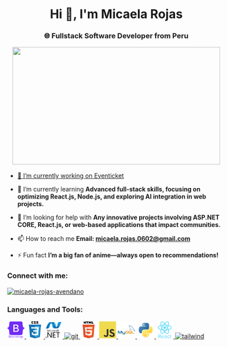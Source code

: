 <h1 align="center">Hi 👋, I'm Micaela Rojas</h1>
<h3 align="center">🌐 Fullstack Software Developer from Peru</h3>

<div align="center">
  <img src="[https://giphy.com/embed/Bzzb92NKwUOj0FjQOd" width="480" height="271" style="" frameBorder="0" class="giphy-embed" allowFullScreen></iframe><p><a href="https://giphy.com/gifs/english4it-cat-cool-kitten-Bzzb92NKwUOj0FjQOd](https://giphy.com/gifs/english4it-cat-cool-kitten-Bzzb92NKwUOj0FjQOd)" alt="coding gif" width="400" />
</div>

- 🔭 I’m currently working on [Eventicket](https://github.com/4GeeksAcademy/Eventicket)

- 🌱 I’m currently learning **Advanced full-stack skills, focusing on optimizing React.js, Node.js, and exploring AI integration in web projects.**

- 🤝 I’m looking for help with **Any innovative projects involving ASP.NET CORE, React.js, or web-based applications that impact communities.**

- 📫 How to reach me **Email: micaela.rojas.0602@gmail.com**

- ⚡ Fun fact **I’m a big fan of anime—always open to recommendations!**

<h3 align="left">Connect with me:</h3>
<p align="left">
<a href="https://linkedin.com/in/micaela-rojas-avendano" target="blank"><img align="center" src="https://raw.githubusercontent.com/rahuldkjain/github-profile-readme-generator/master/src/images/icons/Social/linked-in-alt.svg" alt="micaela-rojas-avendano" height="30" width="40" /></a>
</p>

<h3 align="left">Languages and Tools:</h3>
<p align="left"> 
  <a href="https://getbootstrap.com" target="_blank" rel="noreferrer"> <img src="https://raw.githubusercontent.com/devicons/devicon/master/icons/bootstrap/bootstrap-plain-wordmark.svg" alt="bootstrap" width="40" height="40"/> </a> 
  <a href="https://www.w3schools.com/css/" target="_blank" rel="noreferrer"> <img src="https://raw.githubusercontent.com/devicons/devicon/master/icons/css3/css3-original-wordmark.svg" alt="css3" width="40" height="40"/> </a> 
  <a href="https://dotnet.microsoft.com/" target="_blank" rel="noreferrer"> <img src="https://raw.githubusercontent.com/devicons/devicon/master/icons/dot-net/dot-net-original-wordmark.svg" alt="dotnet" width="40" height="40"/> </a> 
  <a href="https://git-scm.com/" target="_blank" rel="noreferrer"> <img src="https://www.vectorlogo.zone/logos/git-scm/git-scm-icon.svg" alt="git" width="40" height="40"/> </a> 
  <a href="https://www.w3.org/html/" target="_blank" rel="noreferrer"> <img src="https://raw.githubusercontent.com/devicons/devicon/master/icons/html5/html5-original-wordmark.svg" alt="html5" width="40" height="40"/> </a> 
  <a href="https://developer.mozilla.org/en-US/docs/Web/JavaScript" target="_blank" rel="noreferrer"> <img src="https://raw.githubusercontent.com/devicons/devicon/master/icons/javascript/javascript-original.svg" alt="javascript" width="40" height="40"/> </a> 
  <a href="https://www.mysql.com/" target="_blank" rel="noreferrer"> <img src="https://raw.githubusercontent.com/devicons/devicon/master/icons/mysql/mysql-original-wordmark.svg" alt="mysql" width="40" height="40"/> </a> 
  <a href="https://www.python.org" target="_blank" rel="noreferrer"> <img src="https://raw.githubusercontent.com/devicons/devicon/master/icons/python/python-original.svg" alt="python" width="40" height="40"/> </a> 
  <a href="https://reactjs.org/" target="_blank" rel="noreferrer"> <img src="https://raw.githubusercontent.com/devicons/devicon/master/icons/react/react-original-wordmark.svg" alt="react" width="40" height="40"/> </a> 
  <a href="https://tailwindcss.com/" target="_blank" rel="noreferrer"> <img src="https://www.vectorlogo.zone/logos/tailwindcss/tailwindcss-icon.svg" alt="tailwind" width="40" height="40"/> </a> 
</p>
